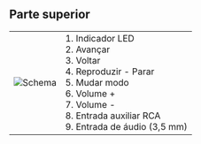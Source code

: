 ## Parte superior
| | |
|:-------|:-------|
|![Schema](http://static.energysistem.com/images/manuals/42600/57ee52237a177.jpg)| 1. Indicador LED <br> 2. Avançar <br> 3. Voltar <br> 4. Reproduzir - Parar <br>5. Mudar modo <br>6. Volume + <br> 7. Volume - <br> 8. Entrada auxiliar RCA <br>9. Entrada de áudio (3,5 mm) <br> |

